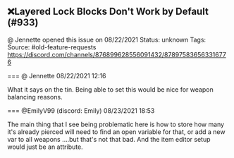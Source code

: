 ## ❌Layered Lock Blocks Don't Work by Default (#933)
@ Jennette opened this issue on 08/22/2021
Status: unknown
Tags: 
Source: #old-feature-requests https://discord.com/channels/876899628556091432/878975836563316776


=== @ Jennette 08/22/2021 12:16

What it says on the tin. Being able to set this would be nice for weapon balancing reasons.

=== @EmilyV99 (discord: Emily) 08/23/2021 18:53

The main thing that I see being problematic here is how to store how many it's already pierced
will need to find an open variable for that, or add a new var to all weapons
....but that's not that bad. And the item editor setup would just be an attribute.
